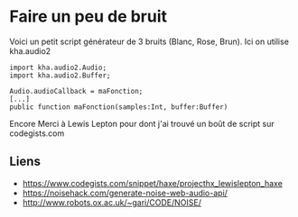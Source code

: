 # Faire un peu de bruit

Voici un petit script générateur de 3 bruits (Blanc, Rose, Brun).
Ici on utilise kha.audio2

```
import kha.audio2.Audio;
import kha.audio2.Buffer;

Audio.audioCallback = maFonction;
[...]
public function maFonction(samples:Int, buffer:Buffer)
```

Encore Merci à Lewis Lepton pour dont j'ai trouvé un boût de script sur codegists.com 
 
## Liens 
- https://www.codegists.com/snippet/haxe/projecthx_lewislepton_haxe
- https://noisehack.com/generate-noise-web-audio-api/
- http://www.robots.ox.ac.uk/~gari/CODE/NOISE/
